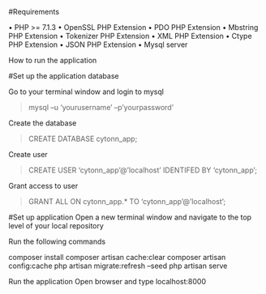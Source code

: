 #Requirements

•	PHP >= 7.1.3
•	OpenSSL PHP Extension
•	PDO PHP Extension
•	Mbstring PHP Extension
•	Tokenizer PHP Extension
•	XML PHP Extension
•	Ctype PHP Extension
•	JSON PHP Extension
•	Mysql server

How to run the application

#Set up the application database

Go to your terminal window and login to mysql
>mysql –u ‘yourusername’ –p’yourpassword’

Create the database
>CREATE DATABASE cytonn_app;

Create user
>CREATE USER ‘cytonn_app’@’localhost’ IDENTIFED BY ‘cytonn_app’;

Grant access to user
>GRANT ALL ON cytonn_app.* TO ‘cytonn_app’@’localhost’;

#Set up application
Open a new terminal window and navigate to the top level of your local repository

Run the following commands

composer install
composer artisan cache:clear
composer artisan config:cache
php artisan migrate:refresh –seed
php artisan serve

Run the application
Open browser and type localhost:8000


